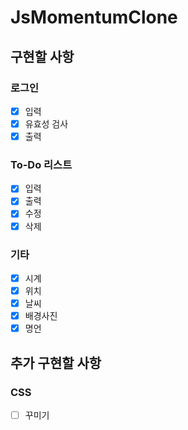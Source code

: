 # JsMomentumClone
  
## 구현할 사항
### 로그인
- [x] 입력  
- [x] 유효성 검사  
- [x] 출력  

### To-Do 리스트  
- [x] 입력
- [x] 출력
- [x] 수정
- [x] 삭제

### 기타
- [x] 시계  
- [x] 위치  
- [x] 날씨  
- [x] 배경사진  
- [x] 명언  

## 추가 구현할 사항
### CSS
- [ ] 꾸미기
